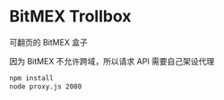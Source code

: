 BitMEX Trollbox
==================

可翻页的 BitMEX 盒子

因为 BitMEX 不允许跨域，所以请求 API 需要自己架设代理

```bash
npm install
node proxy.js 2080
```